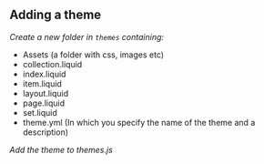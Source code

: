 ## Adding a theme

*Create a new folder in `themes` containing:*

* Assets (a folder with css, images etc)
* collection.liquid
* index.liquid
* item.liquid
* layout.liquid
* page.liquid
* set.liquid
* theme.yml (In which you specify the name of the theme and a description)

*Add the theme to themes.js*

